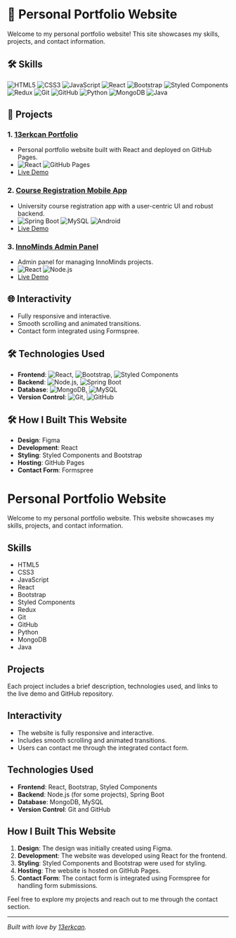 # 🌟 Personal Portfolio Website

Welcome to my personal portfolio website! This site showcases my skills, projects, and contact information.

## 🛠️ Skills

![HTML5](https://img.shields.io/badge/HTML5-E34F26?style=for-the-badge&logo=html5&logoColor=white)
![CSS3](https://img.shields.io/badge/CSS3-1572B6?style=for-the-badge&logo=css3&logoColor=white)
![JavaScript](https://img.shields.io/badge/JavaScript-F7DF1E?style=for-the-badge&logo=javascript&logoColor=black)
![React](https://img.shields.io/badge/React-20232A?style=for-the-badge&logo=react&logoColor=61DAFB)
![Bootstrap](https://img.shields.io/badge/Bootstrap-563D7C?style=for-the-badge&logo=bootstrap&logoColor=white)
![Styled Components](https://img.shields.io/badge/Styled--Components-DB7093?style=for-the-badge&logo=styled-components&logoColor=white)
![Redux](https://img.shields.io/badge/Redux-764ABC?style=for-the-badge&logo=redux&logoColor=white)
![Git](https://img.shields.io/badge/Git-F05032?style=for-the-badge&logo=git&logoColor=white)
![GitHub](https://img.shields.io/badge/GitHub-181717?style=for-the-badge&logo=github&logoColor=white)
![Python](https://img.shields.io/badge/Python-3776AB?style=for-the-badge&logo=python&logoColor=white)
![MongoDB](https://img.shields.io/badge/MongoDB-47A248?style=for-the-badge&logo=mongodb&logoColor=white)
![Java](https://img.shields.io/badge/Java-007396?style=for-the-badge&logo=java&logoColor=white)

## 📂 Projects

### 1. **[13erkcan Portfolio](https://github.com/13erkcan/13erkcan)**
   - Personal portfolio website built with React and deployed on GitHub Pages.
   - ![React](https://img.shields.io/badge/React-20232A?style=for-the-badge&logo=react&logoColor=61DAFB) ![GitHub Pages](https://img.shields.io/badge/GitHub_Pages-222222?style=for-the-badge&logo=github-pages&logoColor=white)
   - [Live Demo](https://13erkcan.github.io)

### 2. **[Course Registration Mobile App](https://github.com/yourusername/Course-Registration-Mobile-App)**
   - University course registration app with a user-centric UI and robust backend.
   - ![Spring Boot](https://img.shields.io/badge/Spring_Boot-6DB33F?style=for-the-badge&logo=spring-boot&logoColor=white) ![MySQL](https://img.shields.io/badge/MySQL-4479A1?style=for-the-badge&logo=mysql&logoColor=white) ![Android](https://img.shields.io/badge/Android-3DDC84?style=for-the-badge&logo=android&logoColor=white)
   - [Live Demo](https://yourusername.github.io/Course-Registration-Mobile-App)

### 3. **[InnoMinds Admin Panel](https://github.com/yourusername/InnoMindsAdminPanel)**
   - Admin panel for managing InnoMinds projects.
   - ![React](https://img.shields.io/badge/React-20232A?style=for-the-badge&logo=react&logoColor=61DAFB) ![Node.js](https://img.shields.io/badge/Node.js-339933?style=for-the-badge&logo=nodedotjs&logoColor=white)
   - [Live Demo](https://yourusername.github.io/InnoMindsAdminPanel)

## 🌐 Interactivity

- Fully responsive and interactive.
- Smooth scrolling and animated transitions.
- Contact form integrated using Formspree.

## 🛠️ Technologies Used

- **Frontend**: ![React](https://img.shields.io/badge/React-20232A?style=for-the-badge&logo=react&logoColor=61DAFB), ![Bootstrap](https://img.shields.io/badge/Bootstrap-563D7C?style=for-the-badge&logo=bootstrap&logoColor=white), ![Styled Components](https://img.shields.io/badge/Styled--Components-DB7093?style=for-the-badge&logo=styled-components&logoColor=white)
- **Backend**: ![Node.js](https://img.shields.io/badge/Node.js-339933?style=for-the-badge&logo=nodedotjs&logoColor=white), ![Spring Boot](https://img.shields.io/badge/Spring_Boot-6DB33F?style=for-the-badge&logo=spring-boot&logoColor=white)
- **Database**: ![MongoDB](https://img.shields.io/badge/MongoDB-47A248?style=for-the-badge&logo=mongodb&logoColor=white), ![MySQL](https://img.shields.io/badge/MySQL-4479A1?style=for-the-badge&logo=mysql&logoColor=white)
- **Version Control**: ![Git](https://img.shields.io/badge/Git-F05032?style=for-the-badge&logo=git&logoColor=white), ![GitHub](https://img.shields.io/badge/GitHub-181717?style=for-the-badge&logo=github&logoColor=white)

## 🛠️ How I Built This Website

- **Design**: Figma
- **Development**: React
- **Styling**: Styled Components and Bootstrap
- **Hosting**: GitHub Pages
- **Contact Form**: Formspree
# Personal Portfolio Website

Welcome to my personal portfolio website. This website showcases my skills, projects, and contact information.

## Skills

- HTML5
- CSS3
- JavaScript
- React
- Bootstrap
- Styled Components
- Redux
- Git
- GitHub
- Python
- MongoDB
- Java

## Projects

Each project includes a brief description, technologies used, and links to the live demo and GitHub repository.

## Interactivity

- The website is fully responsive and interactive.
- Includes smooth scrolling and animated transitions.
- Users can contact me through the integrated contact form.

## Technologies Used

- **Frontend**: React, Bootstrap, Styled Components
- **Backend**: Node.js (for some projects), Spring Boot
- **Database**: MongoDB, MySQL
- **Version Control**: Git and GitHub

## How I Built This Website

1. **Design**: The design was initially created using Figma.
2. **Development**: The website was developed using React for the frontend.
3. **Styling**: Styled Components and Bootstrap were used for styling.
4. **Hosting**: The website is hosted on GitHub Pages.
5. **Contact Form**: The contact form is integrated using Formspree for handling form submissions.

Feel free to explore my projects and reach out to me through the contact section.

---

*Built with love by [13erkcan](https://github.com/13erkcan).*
